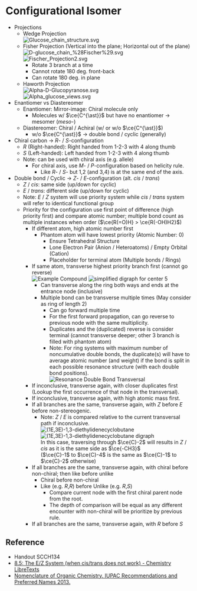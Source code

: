 # Configurational Isomer

* Projections
  * Wedge Projection  
    ![Glucose\_chain\_structure.svg](https://upload.wikimedia.org/wikipedia/commons/0/06/Glucose_chain_structure.svg)
  * Fisher Projection (Vertical into the plane; Horizontal out of the plane)  
    ![D-glucose\_chain\_%28Fischer%29.svg](https://upload.wikimedia.org/wikipedia/commons/d/d9/D-glucose_chain_%28Fischer%29.svg)  
    ![Fischer\_Projection2.svg](https://upload.wikimedia.org/wikipedia/commons/8/81/Fischer_Projection2.svg)
    * Rotate 3 branch at a time
    * Cannot rotate 180 deg. front-back
    * Can rotate 180 deg. in plane
  * Haworth Projection  
    ![Alpha-D-Glucopyranose.svg](https://upload.wikimedia.org/wikipedia/commons/c/c6/Alpha-D-Glucopyranose.svg)  
    ![Alpha\_glucose\_views.svg](https://upload.wikimedia.org/wikipedia/commons/3/31/Alpha_glucose_views.svg)
* Enantiomer vs Diastereomer
  * Enantiomer: Mirror-image: Chiral molecule only
    * Molecules w/ $\ce{C^{\ast}}$ but have no enantiomer → mesomer (*meso*-)
  * Diastereomer: Chiral / Achiral (w/ or w/o $\ce{C^{\ast}}$)
    * w/o $\ce{C^{\ast}}$ → double bond / cyclic (generally)
* Chiral carbon → *R*- / *S*-configuration
  * *R* (Right-handed): Right handed from 1-2-3 with 4 along thumb
  * *S* (Left-handed): Left handed from 1-2-3 with 4 along thumb
  * Note: can be used with chiral axis (e.g. allele)
    * For chiral axis, use *M*- / *P*-configuration based on helicity rule.
      * Like *R*- / *S*- but 1,2 (and 3,4) is at the same end of the axis.
* Double bond / Cyclic → *Z*- / *E*-configuration (alt. *cis* / *trans*)
  * *Z* / *cis*: same side (up/down for cyclic)
  * *E* / *trans*: different side (up/down for cyclic)
  * Note: *E* / *Z* system will use priority system while *cis* / *trans* system will refer to identical functional group
  * Priority for the configuration use first point of difference (high priority first) and compare atomic number; multiple bond count as multiple instances when order ($\ce{R(=O)H} > \ce{R(-OH)H2}$)
    * If different atom, high atomic number first
      * Phantom atom will have lowest priority (Atomic Number: 0)
        * Ensure Tetrahedral Structure
        * Lone Electron Pair (Anion / Heteroatoms) / Empty Orbital (Cation)
        * Placeholder for terminal atom (Multiple bonds / Rings)
    * If same atom, transverse highest priority branch first (cannot go reverse)  
      ![Example Compound](https://iupac.qmul.ac.uk/BlueBook/P9gif/P92143a.gif) ![simplified digraph for center 5](https://iupac.qmul.ac.uk/BlueBook/P9gif/P92143b.gif)
      * Can transverse along the ring both ways and ends at the entrance node (inclusive)
      * Multiple bond can be transverse multiple times (May consider as ring of length 2)
        * Can go forward multiple time
        * For the first forward propagation, can go reverse to previous node with the same multiplicity.
        * Duplicates and the (duplicated) reverse is consider terminal (cannot transverse deeper; other 3 branch is filled with phantom atom)
        * Note: For ring systems with maximum number of noncumulative double bonds, the duplicate(s) will have to average atomic number (and weight) if the bond is split in each possible resonance structure (with each double bond positions).  
          ![Resonance Double Bond Transversal](https://iupac.qmul.ac.uk/BlueBook/P9gif/P92144b.gif)
    * If inconclusive, transverse again, with closer duplicates first (Lookup the first occurrence of that node in the transversal).
    * If inconclusive, transverse again, with high atomic mass first.
    * If all branches are the same, transverse again, with *Z* before *E* before non-stereogenic.
      * Note: *Z* / *E* is compared relative to the current transversal path if inconclusive.  
        ![(1E,3E)-1,3-diethylidenecyclobutane](https://iupac.qmul.ac.uk/BlueBook/P9gif/P92422a.gif) ![(1E,3E)-1,3-diethylidenecyclobutane digraph](https://iupac.qmul.ac.uk/BlueBook/P9gif/P92422b.gif)  
        In this case, traversing through $\ce{C}-2$ will results in *Z* / *cis* as it is the same side as $\ce{-CH3}$  
        ($\ce{C}-1$ to $\ce{C}-4$ is the same as $\ce{C}-1$ to $\ce{C}-2$ otherwise)
    * If all branches are the same, transverse again, with chiral before non-chiral; then like before unlike
      * Chiral before non-chiral
      * Like (e.g. *R*,*R*) before Unlike (e.g. *R*,*S*)
        * Compare current node with the first chiral parent node from the root.
        * The depth of comparison will be equal as any different encounter with non-chiral will be prioritize by previous rule.
    * If all branches are the same, transverse again, with *R* before *S*

## Reference

* Handout SCCH134
* [8.5: The E/Z System (when cis/trans does not work) - Chemistry LibreTexts](https://chem.libretexts.org/Bookshelves/Organic_Chemistry/Map%3A_Organic_Chemistry_(Wade)_Complete_and_Semesters_I_and_II/Map%3A_Organic_Chemistry_(Wade)/08%3A_Structure_and_Synthesis_of_Alkenes/8.05%3A_The_E_Z_System_(when_cis_trans_does_not_work))
* [Nomenclature of Organic Chemistry. IUPAC Recommendations and Preferred Names 2013.](https://doi.org/10.1039/9781849733069)
